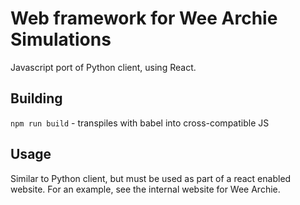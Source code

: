 # Web framework for Wee Archie Simulations

Javascript port of Python client, using React.

## Building

`npm run build` - transpiles with babel into cross-compatible JS

## Usage

Similar to Python client, but must be used as part of a react enabled website.
For an example, see the internal website for Wee Archie.
